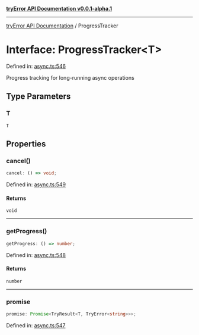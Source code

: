 [**tryError API Documentation v0.0.1-alpha.1**](../index.md)

***

[tryError API Documentation](../index.md) / ProgressTracker

# Interface: ProgressTracker\<T\>

Defined in: [async.ts:546](https://github.com/oconnorjohnson/tryError/blob/e3ae0308069a4fba073f4543d527ad76373db795/src/async.ts#L546)

Progress tracking for long-running async operations

## Type Parameters

### T

`T`

## Properties

### cancel()

```ts
cancel: () => void;
```

Defined in: [async.ts:549](https://github.com/oconnorjohnson/tryError/blob/e3ae0308069a4fba073f4543d527ad76373db795/src/async.ts#L549)

#### Returns

`void`

***

### getProgress()

```ts
getProgress: () => number;
```

Defined in: [async.ts:548](https://github.com/oconnorjohnson/tryError/blob/e3ae0308069a4fba073f4543d527ad76373db795/src/async.ts#L548)

#### Returns

`number`

***

### promise

```ts
promise: Promise<TryResult<T, TryError<string>>>;
```

Defined in: [async.ts:547](https://github.com/oconnorjohnson/tryError/blob/e3ae0308069a4fba073f4543d527ad76373db795/src/async.ts#L547)
